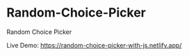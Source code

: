 # Random-Choice-Picker
Random Choice Picker


Live Demo: https://random-choice-picker-with-js.netlify.app/
